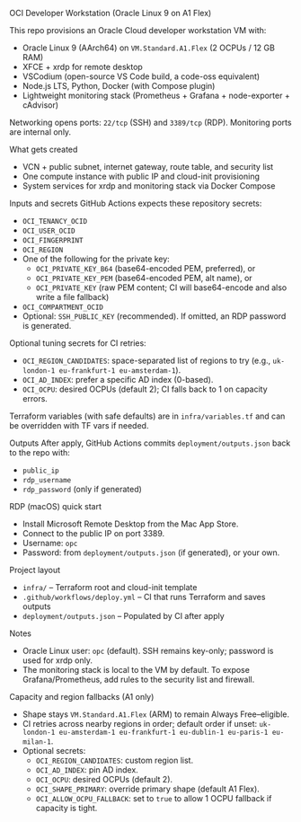 OCI Developer Workstation (Oracle Linux 9 on A1 Flex)

This repo provisions an Oracle Cloud developer workstation VM with:
- Oracle Linux 9 (AArch64) on `VM.Standard.A1.Flex` (2 OCPUs / 12 GB RAM)
- XFCE + xrdp for remote desktop
- VSCodium (open-source VS Code build, a code-oss equivalent)
- Node.js LTS, Python, Docker (with Compose plugin)
- Lightweight monitoring stack (Prometheus + Grafana + node-exporter + cAdvisor)

Networking opens ports: `22/tcp` (SSH) and `3389/tcp` (RDP). Monitoring ports are internal only.

What gets created
- VCN + public subnet, internet gateway, route table, and security list
- One compute instance with public IP and cloud-init provisioning
- System services for xrdp and monitoring stack via Docker Compose

Inputs and secrets
GitHub Actions expects these repository secrets:
- `OCI_TENANCY_OCID`
- `OCI_USER_OCID`
- `OCI_FINGERPRINT`
- `OCI_REGION`
- One of the following for the private key:
  - `OCI_PRIVATE_KEY_B64` (base64-encoded PEM, preferred), or
  - `OCI_PRIVATE_KEY_PEM` (base64-encoded PEM, alt name), or
  - `OCI_PRIVATE_KEY` (raw PEM content; CI will base64-encode and also write a file fallback)
- `OCI_COMPARTMENT_OCID`
- Optional: `SSH_PUBLIC_KEY` (recommended). If omitted, an RDP password is generated.

Optional tuning secrets for CI retries:
- `OCI_REGION_CANDIDATES`: space-separated list of regions to try (e.g., `uk-london-1 eu-frankfurt-1 eu-amsterdam-1`).
- `OCI_AD_INDEX`: prefer a specific AD index (0-based).
- `OCI_OCPU`: desired OCPUs (default 2); CI falls back to 1 on capacity errors.

Terraform variables (with safe defaults) are in `infra/variables.tf` and can be overridden with TF vars if needed.

Outputs
After apply, GitHub Actions commits `deployment/outputs.json` back to the repo with:
- `public_ip`
- `rdp_username`
- `rdp_password` (only if generated)

RDP (macOS) quick start
- Install Microsoft Remote Desktop from the Mac App Store.
- Connect to the public IP on port 3389.
- Username: `opc`
- Password: from `deployment/outputs.json` (if generated), or your own.

Project layout
- `infra/` – Terraform root and cloud-init template
- `.github/workflows/deploy.yml` – CI that runs Terraform and saves outputs
- `deployment/outputs.json` – Populated by CI after apply

Notes
- Oracle Linux user: `opc` (default). SSH remains key-only; password is used for xrdp only.
- The monitoring stack is local to the VM by default. To expose Grafana/Prometheus, add rules to the security list and firewall.

Capacity and region fallbacks (A1 only)
- Shape stays `VM.Standard.A1.Flex` (ARM) to remain Always Free–eligible.
- CI retries across nearby regions in order; default order if unset: `uk-london-1 eu-amsterdam-1 eu-frankfurt-1 eu-dublin-1 eu-paris-1 eu-milan-1`.
- Optional secrets:
  - `OCI_REGION_CANDIDATES`: custom region list.
  - `OCI_AD_INDEX`: pin AD index.
  - `OCI_OCPU`: desired OCPUs (default 2).
  - `OCI_SHAPE_PRIMARY`: override primary shape (default A1 Flex).
  - `OCI_ALLOW_OCPU_FALLBACK`: set to `true` to allow 1 OCPU fallback if capacity is tight.
